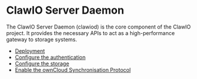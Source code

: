 # ClawIO Server Daemon

The ClawIO Server Daemon (clawiod) is the core component of the ClawIO project. 
It provides the necessary APIs to act as a high-performance gateway to storage systems.

- [Deployment](deployment.md)
- [Configure the authentication](authentication.md)
- [Configure the storage](storage.md)
- [Enable the ownCloud Synchronisation Protocol](owncloud.md)
